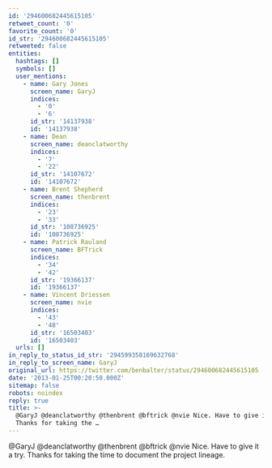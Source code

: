 ```yaml
---
id: '294600682445615105'
retweet_count: '0'
favorite_count: '0'
id_str: '294600682445615105'
retweeted: false
entities:
  hashtags: []
  symbols: []
  user_mentions:
    - name: Gary Jones
      screen_name: GaryJ
      indices:
        - '0'
        - '6'
      id_str: '14137938'
      id: '14137938'
    - name: Dean
      screen_name: deanclatworthy
      indices:
        - '7'
        - '22'
      id_str: '14107672'
      id: '14107672'
    - name: Brent Shepherd
      screen_name: thenbrent
      indices:
        - '23'
        - '33'
      id_str: '108736925'
      id: '108736925'
    - name: Patrick Rauland
      screen_name: BFTrick
      indices:
        - '34'
        - '42'
      id_str: '19366137'
      id: '19366137'
    - name: Vincent Driessen
      screen_name: nvie
      indices:
        - '43'
        - '48'
      id_str: '16503403'
      id: '16503403'
  urls: []
in_reply_to_status_id_str: '294599358169632768'
in_reply_to_screen_name: GaryJ
original_url: https://twitter.com/benbalter/status/294600682445615105
date: '2013-01-25T00:20:50.000Z'
sitemap: false
robots: noindex
reply: true
title: >-
  @GaryJ @deanclatworthy @thenbrent @bftrick @nvie Nice. Have to give it a try.
  Thanks for taking the …
---
```


@GaryJ @deanclatworthy @thenbrent @bftrick @nvie Nice. Have to give it a try. Thanks for taking the time to document the project lineage.